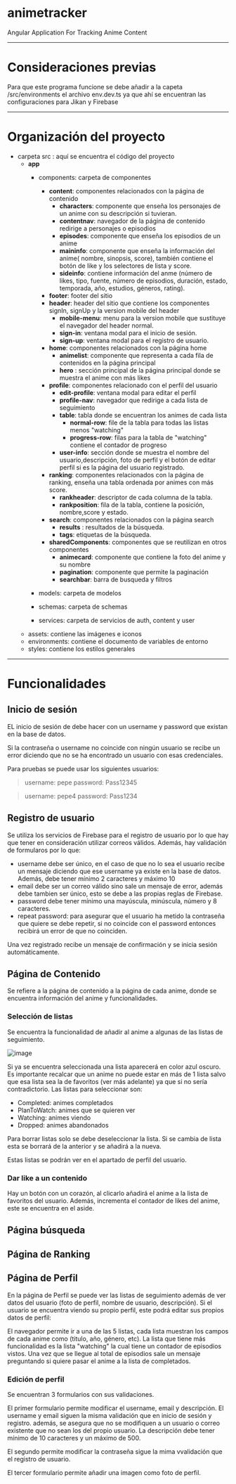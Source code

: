 # animetracker
Angular Application For Tracking Anime Content

--- 
# Consideraciones previas

Para que este programa funcione se debe añadir a la capeta /src/environments el archivo env.dev.ts ya que ahí se encuentran las configuraciones para Jikan y Firebase

---
# Organización del proyecto

* carpeta src : aquí se encuentra el código del proyecto
  - **app**
      - components: carpeta de componentes
        -   **content**: componentes relacionados con la página de contenido
            - **characters**: componente que enseña los personajes de un anime con su descripción si tuvieran.
            - **contentnav**: navegador de la página de contenido redirige a personajes o episodios
            - **episodes**: componente que enseña los episodios de un anime
            - **maininfo**: componente que enseña la información del anime( nombre, sinopsis, score), también contiene el botón de like y los selectores de lista y score.
            - **sideinfo**: contiene información del anme (número de likes, tipo, fuente, número de episodios, duración, estado, temporada, año, estudios, géneros, rating).
        -   **footer**: footer del sitio
        -   **header**: header del sitio que contiene los componentes signIn, signUp y la version mobile del header
            - **mobile-menu**: menu para la version mobile que sustituye el navegador del header normal.
            - **sign-in**: ventana modal para el inicio de sesión.
            - **sign-up**: ventana modal para el registro de usuario.
        -   **home**: componentes relacionados con la página home
            - **animelist**: componente que representa a cada fila de contenidos en la página principal
            - **hero** :  sección principal de la página principal donde se muestra el anime con más likes
        -   **profile**: componentes relacionado con el perfil del usuario
            - **edit-profile**: ventana modal para editar el perfil
            - **profile-nav**: navegador que redirige a cada lista de seguimiento
            - **table**: tabla donde se encuentran los animes de cada lista
              - **normal-row**: file de la tabla para todas las listas menos "watching"
              - **progress-row**: filas para la tabla de "watching" contiene el contador de progreso
            - **user-info**: sección donde se muestra el nombre del usuario,descripción, foto de perfil y el botón de editar perfil si es la página del usuario registrado.
        -   **ranking**: componentes relacionados con la página de ranking, enseña una tabla ordenada por animes con más score.
            - **rankheader**: descriptor de cada columna de la tabla.
            - **rankposition**:  fila de la tabla, contiene la posición, nombre,score y estado.
        -   **search**: componentes relacionados con la página search
            - **results** : resultados de la búsqueda.
            - **tags**: etiquetas de la búsqueda.
        -   **sharedComponents**: componentes que se reutilizan en otros componentes
            - **animecard**: componente que contiene la foto del anime y su nombre
            - **pagination**: componente que permite la paginación
            - **searchbar**: barra de busqueda y filtros
  
      - models: carpeta de modelos
      - schemas: carpeta de schemas
      -  services: carpeta de servicios de auth, content y  user
  - assets: contiene las imágenes e iconos 
  - environments: contiene el documento de variables de entorno
  - styles: contiene los estilos generales
  

---

# Funcionalidades

## Inicio de sesión

EL inicio de sesión de debe hacer con un username y password que existan en la base de datos. 

Si la contraseña o username no coincide con ningún usuario se recibe un error diciendo que no se ha encontrado un usuario con esas credenciales.

Para pruebas se puede usar los siguientes usuarios:

   > username: pepe
  password: Pass12345

  > username: pepe4
  password: Pass1234


## Registro de usuario
Se utiliza los servicios de Firebase para el registro de usuario por lo que hay que tener en consideración utilizar correos válidos.
Además, hay validación de formularos por lo que:
- username debe ser único, en el caso de que no lo sea el usuario recibe un mensaje diciendo que ese username ya existe en la base de datos. Además, debe tener mínimo 2 caracteres y máximo 10
- email debe ser un correo válido sino sale un mensaje de error, además debe tambien ser único, esto se debe a las propias reglas de Firebase.
- password debe tener mínimo una mayúscula, minúscula, número y 8 caracteres.
- repeat password: para asegurar que el usuario ha metido la contraseña que quiere se debe repetir, si no coincide con el password entonces recibirá un error de que no coinciden.

Una vez registrado recibe un mensaje de confirmación y se inicia sesión automáticamente.
  
## Página de Contenido

Se refiere a la página de contenido a la página de cada anime, donde se encuentra información del anime y funcionalidades.

### Selección de listas

Se encuentra la funcionalidad de añadir al anime a algunas de las listas de seguimiento. 

![image](https://github.com/AdrianCardonaCandil/animetracker/assets/96847234/c0106847-7c9c-44bf-9b5c-24dfce8b0a6e)

Si  ya se encuentra seleccionada una lista aparecerá en color azul oscuro. Es importante recalcar que un anime no puede estar en más de 1 lista salvo que esa lista sea la de favoritos (ver más adelante) ya que si no sería contradictorio. 
Las listas para seleccionar son:
- Completed: animes completados
- PlanToWatch: animes que se quieren ver
- Watching: animes viendo
- Dropped: animes abandonados

Para borrar listas solo se debe deseleccionar la lista. Si se cambia de lista esta se borrará de la anterior y se añadirá a la nueva. 

Estas listas se podrán ver en el apartado de perfil del usuario.

### Dar like a un contenido

Hay un botón con un corazón, al clicarlo añadirá el anime a la lista de favoritos del usuario. Además, incrementa el contador de likes del anime, este se encuentra en el aside.

## Página búsqueda
## Página de Ranking

## Página de Perfil

En la página de Perfil se puede ver las listas de seguimiento además de ver datos del usuario (foto de perfil, nombre de usuario, descripción). Si el usuario se encuentra viendo su propio perfil, este podrá editar sus propios datos de perfil:

El navegador permite ir a una de las 5 listas, cada lista muestran los campos de cada anime como (titulo, año, género, etc). La lista que tiene más funcionalidad es la lista "watching" la cual tiene un contador de episodios vistos. Una vez que se llegue al total de episodios sale un mensaje preguntando si quiere pasar el anime a la lista de completados.

### Edición de perfil

Se encuentran 3 formularios con sus validaciones.

El primer formulario permite modificar el username, email y descripción. El username y email siguen la misma validación que en inicio de sesión y registro. además, se asegura que no se modifiquen a un usuario o correo existente que no sean los del propio usuario. La descripción debe tener mínimo de 10 caracteres y un máximo de 500.

El segundo permite modificar la contraseña sigue la mima vvalidación que el registro de usuario.

El tercer formulario permite añadir una imagen como foto de perfil.


